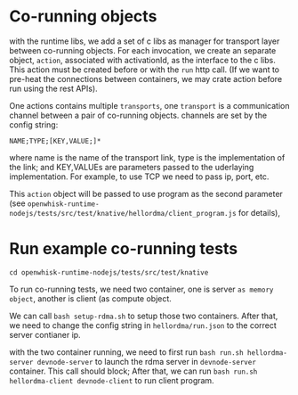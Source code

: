 # Co-running objects

with the runtime libs, we add a set of c libs as manager for transport layer between co-running objects. For each invocation, we create an separate object, `action`, associated with activationId, as the interface to the c libs. This action must be created before or with the `run` http call. (If we want to pre-heat the connections between containers, we may crate action before run using the rest APIs).

One actions contains multiple `transports`, one `transport` is a communication channel between a pair of co-running objects. channels are set by the config string:

```
NAME;TYPE;[KEY,VALUE;]*
```

where name is the name of the transport link, type is the implementation of the link; and KEY,VALUEs are parameters passed to the uderlaying implementation. For example, to use TCP we need to pass ip, port, etc.

This `action` object will be passed to use program as the second parameter (see `openwhisk-runtime-nodejs/tests/src/test/knative/hellordma/client_program.js` for details), 

# Run example co-running tests

`cd openwhisk-runtime-nodejs/tests/src/test/knative`

To run co-running tests, we need two container, one is server `as memory object`, another is client (as compute object.

We can call `bash setup-rdma.sh` to setup those two containers. After that, we need to change the config string in `hellordma/run.json` to the correct server contianer ip.

with the two container running, we need to first run `bash run.sh hellordma-server devnode-server` to launch the rdma server in `devnode-server` container. This call should block; After that, we can run `bash run.sh hellordma-client devnode-client` to run client program.

